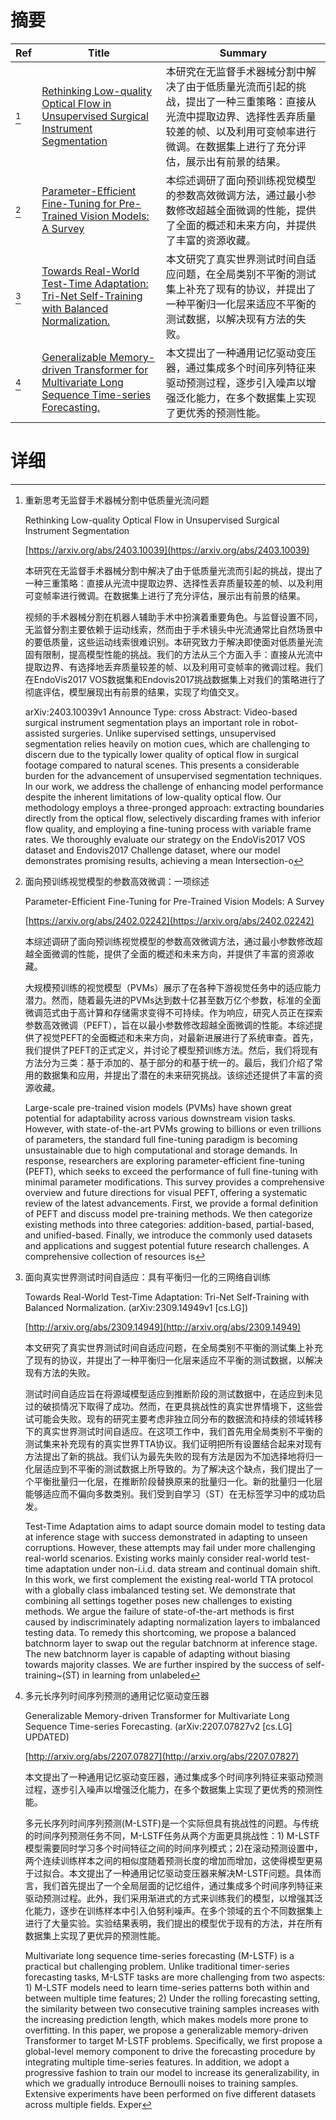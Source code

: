 # 摘要

| Ref | Title | Summary |
| --- | --- | --- |
| [^1] | [Rethinking Low-quality Optical Flow in Unsupervised Surgical Instrument Segmentation](https://arxiv.org/abs/2403.10039) | 本研究在无监督手术器械分割中解决了由于低质量光流而引起的挑战，提出了一种三重策略：直接从光流中提取边界、选择性丢弃质量较差的帧、以及利用可变帧率进行微调。在数据集上进行了充分评估，展示出有前景的结果。 |
| [^2] | [Parameter-Efficient Fine-Tuning for Pre-Trained Vision Models: A Survey](https://arxiv.org/abs/2402.02242) | 本综述调研了面向预训练视觉模型的参数高效微调方法，通过最小参数修改超越全面微调的性能，提供了全面的概述和未来方向，并提供了丰富的资源收藏。 |
| [^3] | [Towards Real-World Test-Time Adaptation: Tri-Net Self-Training with Balanced Normalization.](http://arxiv.org/abs/2309.14949) | 本文研究了真实世界测试时间自适应问题，在全局类别不平衡的测试集上补充了现有的协议，并提出了一种平衡归一化层来适应不平衡的测试数据，以解决现有方法的失败。 |
| [^4] | [Generalizable Memory-driven Transformer for Multivariate Long Sequence Time-series Forecasting.](http://arxiv.org/abs/2207.07827) | 本文提出了一种通用记忆驱动变压器，通过集成多个时间序列特征来驱动预测过程，逐步引入噪声以增强泛化能力，在多个数据集上实现了更优秀的预测性能。 |

# 详细

[^1]: 重新思考无监督手术器械分割中低质量光流问题

    Rethinking Low-quality Optical Flow in Unsupervised Surgical Instrument Segmentation

    [https://arxiv.org/abs/2403.10039](https://arxiv.org/abs/2403.10039)

    本研究在无监督手术器械分割中解决了由于低质量光流而引起的挑战，提出了一种三重策略：直接从光流中提取边界、选择性丢弃质量较差的帧、以及利用可变帧率进行微调。在数据集上进行了充分评估，展示出有前景的结果。

    

    视频的手术器械分割在机器人辅助手术中扮演着重要角色。与监督设置不同，无监督分割主要依赖于运动线索，然而由于手术镜头中光流通常比自然场景中的要低质量，这些运动线索很难识别。本研究致力于解决即使面对低质量光流固有限制，提高模型性能的挑战。我们的方法从三个方面入手：直接从光流中提取边界、有选择地丢弃质量较差的帧、以及利用可变帧率的微调过程。我们在EndoVis2017 VOS数据集和Endovis2017挑战数据集上对我们的策略进行了彻底评估，模型展现出有前景的结果，实现了均值交叉。

    arXiv:2403.10039v1 Announce Type: cross  Abstract: Video-based surgical instrument segmentation plays an important role in robot-assisted surgeries. Unlike supervised settings, unsupervised segmentation relies heavily on motion cues, which are challenging to discern due to the typically lower quality of optical flow in surgical footage compared to natural scenes. This presents a considerable burden for the advancement of unsupervised segmentation techniques. In our work, we address the challenge of enhancing model performance despite the inherent limitations of low-quality optical flow. Our methodology employs a three-pronged approach: extracting boundaries directly from the optical flow, selectively discarding frames with inferior flow quality, and employing a fine-tuning process with variable frame rates. We thoroughly evaluate our strategy on the EndoVis2017 VOS dataset and Endovis2017 Challenge dataset, where our model demonstrates promising results, achieving a mean Intersection-o
    
[^2]: 面向预训练视觉模型的参数高效微调：一项综述

    Parameter-Efficient Fine-Tuning for Pre-Trained Vision Models: A Survey

    [https://arxiv.org/abs/2402.02242](https://arxiv.org/abs/2402.02242)

    本综述调研了面向预训练视觉模型的参数高效微调方法，通过最小参数修改超越全面微调的性能，提供了全面的概述和未来方向，并提供了丰富的资源收藏。

    

    大规模预训练的视觉模型（PVMs）展示了在各种下游视觉任务中的适应能力潜力。然而，随着最先进的PVMs达到数十亿甚至数万亿个参数，标准的全面微调范式由于高计算和存储需求变得不可持续。作为响应，研究人员正在探索参数高效微调（PEFT），旨在以最小参数修改超越全面微调的性能。本综述提供了视觉PEFT的全面概述和未来方向，对最新进展进行了系统审查。首先，我们提供了PEFT的正式定义，并讨论了模型预训练方法。然后，我们将现有方法分为三类：基于添加的、基于部分的和基于统一的。最后，我们介绍了常用的数据集和应用，并提出了潜在的未来研究挑战。该综述还提供了丰富的资源收藏。

    Large-scale pre-trained vision models (PVMs) have shown great potential for adaptability across various downstream vision tasks. However, with state-of-the-art PVMs growing to billions or even trillions of parameters, the standard full fine-tuning paradigm is becoming unsustainable due to high computational and storage demands. In response, researchers are exploring parameter-efficient fine-tuning (PEFT), which seeks to exceed the performance of full fine-tuning with minimal parameter modifications. This survey provides a comprehensive overview and future directions for visual PEFT, offering a systematic review of the latest advancements. First, we provide a formal definition of PEFT and discuss model pre-training methods. We then categorize existing methods into three categories: addition-based, partial-based, and unified-based. Finally, we introduce the commonly used datasets and applications and suggest potential future research challenges. A comprehensive collection of resources is
    
[^3]: 面向真实世界测试时间自适应：具有平衡归一化的三网络自训练

    Towards Real-World Test-Time Adaptation: Tri-Net Self-Training with Balanced Normalization. (arXiv:2309.14949v1 [cs.LG])

    [http://arxiv.org/abs/2309.14949](http://arxiv.org/abs/2309.14949)

    本文研究了真实世界测试时间自适应问题，在全局类别不平衡的测试集上补充了现有的协议，并提出了一种平衡归一化层来适应不平衡的测试数据，以解决现有方法的失败。

    

    测试时间自适应旨在将源域模型适应到推断阶段的测试数据中，在适应到未见过的破损情况下取得了成功。然而，在更具挑战性的真实世界情境下，这些尝试可能会失败。现有的研究主要考虑非独立同分布的数据流和持续的领域转移下的真实世界测试时间自适应。在这项工作中，我们首先用全局类别不平衡的测试集来补充现有的真实世界TTA协议。我们证明把所有设置结合起来对现有方法提出了新的挑战。我们认为最先失败的现有方法是因为不加选择地将归一化层适应到不平衡的测试数据上所导致的。为了解决这个缺点，我们提出了一个平衡批量归一化层，在推断阶段替换原来的批量归一化。新的批量归一化层能够适应而不偏向多数类别。我们受到自学习（ST）在无标签学习中的成功启发。

    Test-Time Adaptation aims to adapt source domain model to testing data at inference stage with success demonstrated in adapting to unseen corruptions. However, these attempts may fail under more challenging real-world scenarios. Existing works mainly consider real-world test-time adaptation under non-i.i.d. data stream and continual domain shift. In this work, we first complement the existing real-world TTA protocol with a globally class imbalanced testing set. We demonstrate that combining all settings together poses new challenges to existing methods. We argue the failure of state-of-the-art methods is first caused by indiscriminately adapting normalization layers to imbalanced testing data. To remedy this shortcoming, we propose a balanced batchnorm layer to swap out the regular batchnorm at inference stage. The new batchnorm layer is capable of adapting without biasing towards majority classes. We are further inspired by the success of self-training~(ST) in learning from unlabeled 
    
[^4]: 多元长序列时间序列预测的通用记忆驱动变压器

    Generalizable Memory-driven Transformer for Multivariate Long Sequence Time-series Forecasting. (arXiv:2207.07827v2 [cs.LG] UPDATED)

    [http://arxiv.org/abs/2207.07827](http://arxiv.org/abs/2207.07827)

    本文提出了一种通用记忆驱动变压器，通过集成多个时间序列特征来驱动预测过程，逐步引入噪声以增强泛化能力，在多个数据集上实现了更优秀的预测性能。

    

    多元长序列时间序列预测(M-LSTF)是一个实际但具有挑战性的问题。与传统的时间序列预测任务不同，M-LSTF任务从两个方面更具挑战性：1) M-LSTF模型需要同时学习多个时间特征之间的时间序列模式；2)在滚动预测设置中，两个连续训练样本之间的相似度随着预测长度的增加而增加，这使得模型更易于过拟合。本文提出了一种通用记忆驱动变压器来解决M-LSTF问题。具体而言，我们首先提出了一个全局层面的记忆组件，通过集成多个时间序列特征来驱动预测过程。此外，我们采用渐进式的方式来训练我们的模型，以增强其泛化能力，逐步在训练样本中引入伯努利噪声。在多个领域的五个不同数据集上进行了大量实验。实验结果表明，我们提出的模型优于现有的方法，并在所有数据集上实现了更优异的预测性能。

    Multivariate long sequence time-series forecasting (M-LSTF) is a practical but challenging problem. Unlike traditional timer-series forecasting tasks, M-LSTF tasks are more challenging from two aspects: 1) M-LSTF models need to learn time-series patterns both within and between multiple time features; 2) Under the rolling forecasting setting, the similarity between two consecutive training samples increases with the increasing prediction length, which makes models more prone to overfitting. In this paper, we propose a generalizable memory-driven Transformer to target M-LSTF problems. Specifically, we first propose a global-level memory component to drive the forecasting procedure by integrating multiple time-series features. In addition, we adopt a progressive fashion to train our model to increase its generalizability, in which we gradually introduce Bernoulli noises to training samples. Extensive experiments have been performed on five different datasets across multiple fields. Exper
    

